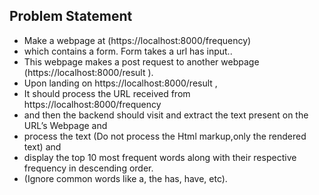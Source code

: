 ## Problem Statement

- Make a webpage at (https://localhost:8000/frequency) 
- which contains a form. Form takes a url has input.. 
- This webpage makes a post request to another webpage (https://localhost:8000/result ). 
- Upon landing on https://localhost:8000/result ,
- It should process the URL received from https://localhost:8000/frequency 
- and then the backend should visit and extract the text present on the URL’s Webpage and  
- process the text (Do not process the Html markup,only the rendered text) and 
- display the top 10 most frequent words along with their respective frequency in descending order. 
- (Ignore common words like a, the has, have, etc).